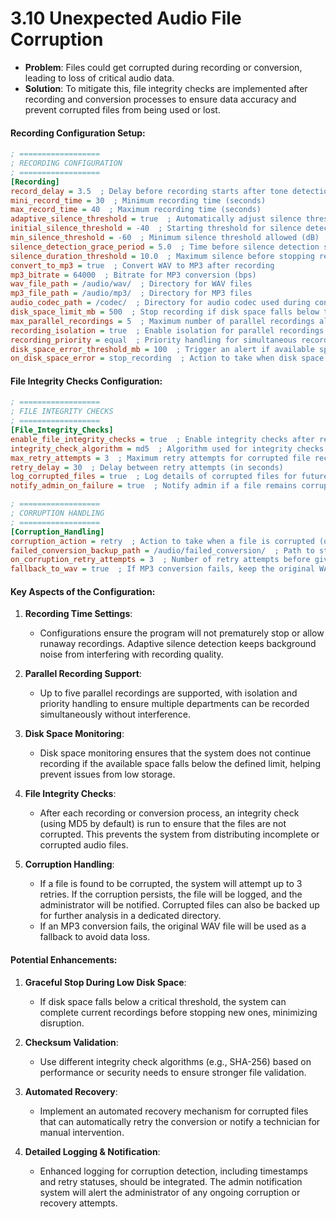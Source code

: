 # **3.10 Unexpected Audio File Corruption**

- **Problem**: Files could get corrupted during recording or conversion, leading to loss of critical audio data.
- **Solution**: To mitigate this, file integrity checks are implemented after recording and conversion processes to ensure data accuracy and prevent corrupted files from being used or lost.

#### **Recording Configuration Setup:**

```ini
; ==================
; RECORDING CONFIGURATION
; ==================
[Recording]
record_delay = 3.5  ; Delay before recording starts after tone detection (seconds)
mini_record_time = 30  ; Minimum recording time (seconds)
max_record_time = 40  ; Maximum recording time (seconds)
adaptive_silence_threshold = true  ; Automatically adjust silence threshold based on background noise
initial_silence_threshold = -40  ; Starting threshold for silence detection (dB)
min_silence_threshold = -60  ; Minimum silence threshold allowed (dB)
silence_detection_grace_period = 5.0  ; Time before silence detection starts (seconds)
silence_duration_threshold = 10.0  ; Maximum silence before stopping recording (seconds)
convert_to_mp3 = true  ; Convert WAV to MP3 after recording
mp3_bitrate = 64000  ; Bitrate for MP3 conversion (bps)
wav_file_path = /audio/wav/  ; Directory for WAV files
mp3_file_path = /audio/mp3/  ; Directory for MP3 files
audio_codec_path = /codec/  ; Directory for audio codec used during conversion
disk_space_limit_mb = 500  ; Stop recording if disk space falls below this threshold (in MB)
max_parallel_recordings = 5  ; Maximum number of parallel recordings allowed
recording_isolation = true  ; Enable isolation for parallel recordings
recording_priority = equal  ; Priority handling for simultaneous recordings
disk_space_error_threshold_mb = 100  ; Trigger an alert if available space drops below this
on_disk_space_error = stop_recording  ; Action to take when disk space is critically low
```

#### **File Integrity Checks Configuration:**

```ini
; ==================
; FILE INTEGRITY CHECKS
; ==================
[File_Integrity_Checks]
enable_file_integrity_checks = true  ; Enable integrity checks after recording and conversion
integrity_check_algorithm = md5  ; Algorithm used for integrity checks (e.g., md5, sha256)
max_retry_attempts = 3  ; Maximum retry attempts for corrupted file recovery
retry_delay = 30  ; Delay between retry attempts (in seconds)
log_corrupted_files = true  ; Log details of corrupted files for future analysis
notify_admin_on_failure = true  ; Notify admin if a file remains corrupted after retries

; ==================
; CORRUPTION HANDLING
; ==================
[Corruption_Handling]
corruption_action = retry  ; Action to take when a file is corrupted (options: retry, delete, notify)
failed_conversion_backup_path = /audio/failed_conversion/  ; Path to store corrupted files for later review
on_corruption_retry_attempts = 3  ; Number of retry attempts before giving up on the file
fallback_to_wav = true  ; If MP3 conversion fails, keep the original WAV file as a fallback
```

#### **Key Aspects of the Configuration**:

1. **Recording Time Settings**: 
   - Configurations ensure the program will not prematurely stop or allow runaway recordings. Adaptive silence detection keeps background noise from interfering with recording quality.

2. **Parallel Recording Support**: 
   - Up to five parallel recordings are supported, with isolation and priority handling to ensure multiple departments can be recorded simultaneously without interference.

3. **Disk Space Monitoring**: 
   - Disk space monitoring ensures that the system does not continue recording if the available space falls below the defined limit, helping prevent issues from low storage.

4. **File Integrity Checks**:
   - After each recording or conversion process, an integrity check (using MD5 by default) is run to ensure that the files are not corrupted. This prevents the system from distributing incomplete or corrupted audio files.

5. **Corruption Handling**:
   - If a file is found to be corrupted, the system will attempt up to 3 retries. If the corruption persists, the file will be logged, and the administrator will be notified. Corrupted files can also be backed up for further analysis in a dedicated directory.
   - If an MP3 conversion fails, the original WAV file will be used as a fallback to avoid data loss.

#### **Potential Enhancements**:

1. **Graceful Stop During Low Disk Space**:
   - If disk space falls below a critical threshold, the system can complete current recordings before stopping new ones, minimizing disruption.

2. **Checksum Validation**:
   - Use different integrity check algorithms (e.g., SHA-256) based on performance or security needs to ensure stronger file validation.

3. **Automated Recovery**:
   - Implement an automated recovery mechanism for corrupted files that can automatically retry the conversion or notify a technician for manual intervention.

4. **Detailed Logging & Notification**:
   - Enhanced logging for corruption detection, including timestamps and retry statuses, should be integrated. The admin notification system will alert the administrator of any ongoing corruption or recovery attempts.

